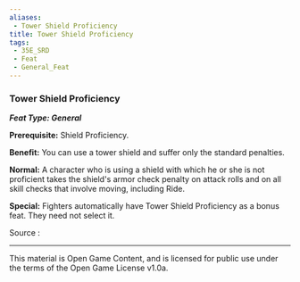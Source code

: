 ```yaml
---
aliases:
 - Tower Shield Proficiency
title: Tower Shield Proficiency
tags: 
 - 35E_SRD
 - Feat
 - General_Feat
---
```

### Tower Shield Proficiency 
***Feat Type: General***

**Prerequisite:** Shield Proficiency.

**Benefit:** You can use a tower shield and suffer only the standard
penalties.

**Normal:** A character who is using a shield with which he or she is
not proficient takes the shield's armor check penalty on attack rolls
and on all skill checks that involve moving, including Ride.

**Special:** Fighters automatically have Tower Shield Proficiency as a
bonus feat. They need not select it.


Source :



---



This material is Open Game Content, and is licensed for public use under the terms of the Open Game License v1.0a.

